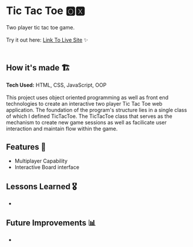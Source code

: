 # Tic Tac Toe 🅾🆇
Two player tic tac toe game.
<br><br>Try it out here: [Link To Live Site]() ✨
###
<!-- TicTacToe Demo-->
![]()
## How it's made  🏗
**Tech Used:** HTML, CSS, JavaScript, OOP <br><br>
This project uses object oriented programming as well as front end technologies to create an interactive two player Tic Tac Toe web application. The foundation of the program's structure lies in a single class of which I defined TicTacToe. The TicTacToe class that serves as the mechanism to create new game sessions as well as facilicate user interaction and maintain flow within the game. 
<!-- The class comes with methods such as built in that faciliate the users interaction with the game interface   -->

## Features 📱
- Multiplayer Capability
- Interactive Board interface

## Lessons Learned 🎖
- 



## Future Improvements 📊
- 



